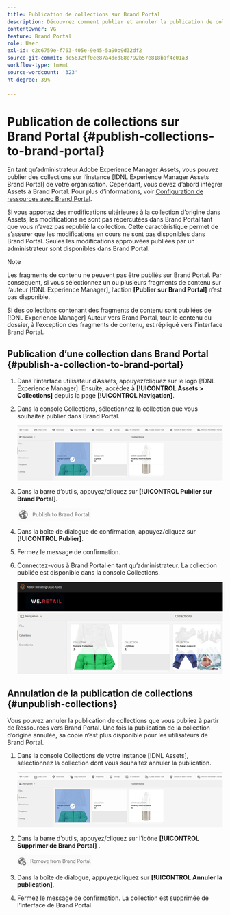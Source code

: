 ```yaml
---
title: Publication de collections sur Brand Portal
description: Découvrez comment publier et annuler la publication de collections dans Brand Portal.
contentOwner: VG
feature: Brand Portal
role: User
exl-id: c2c6759e-f763-405e-9e45-5a90b9d32df2
source-git-commit: de5632ff0ee87a4ded88e792b57e818baf4c01a3
workflow-type: tm+mt
source-wordcount: '323'
ht-degree: 39%

---
```


# Publication de collections sur Brand Portal {#publish-collections-to-brand-portal}

En tant qu’administrateur Adobe Experience Manager Assets, vous pouvez publier des collections sur l’instance [!DNL Experience Manager Assets Brand Portal] de votre organisation. Cependant, vous devez d’abord intégrer Assets à Brand Portal. Pour plus d’informations, voir [Configuration de ressources avec Brand Portal](configure-aem-assets-with-brand-portal.md).

Si vous apportez des modifications ultérieures à la collection d’origine dans Assets, les modifications ne sont pas répercutées dans Brand Portal tant que vous n’avez pas republié la collection. Cette caractéristique permet de s’assurer que les modifications en cours ne sont pas disponibles dans Brand Portal. Seules les modifications approuvées publiées par un administrateur sont disponibles dans Brand Portal.

>[!NOTE]
>
>Les fragments de contenu ne peuvent pas être publiés sur Brand Portal. Par conséquent, si vous sélectionnez un ou plusieurs fragments de contenu sur l’auteur [!DNL Experience Manager], l’action **[Publier sur Brand Portal]** n’est pas disponible.
>
>Si des collections contenant des fragments de contenu sont publiées de [!DNL Experience Manager] Auteur vers Brand Portal, tout le contenu du dossier, à l’exception des fragments de contenu, est répliqué vers l’interface Brand Portal.

## Publication d’une collection dans Brand Portal {#publish-a-collection-to-brand-portal}

1. Dans l’interface utilisateur d’Assets, appuyez/cliquez sur le logo [!DNL Experience Manager]. Ensuite, accédez à **[!UICONTROL Assets > Collections]** depuis la page **[!UICONTROL Navigation]**.
2. Dans la console Collections, sélectionnez la collection que vous souhaitez publier dans Brand Portal.

   ![select_collection](assets/select_collection.png)

3. Dans la barre d’outils, appuyez/cliquez sur **[!UICONTROL Publier sur Brand Portal]**.

   ![publish_to_bp_icon](assets/publish_to_bp_icon.png)

4. Dans la boîte de dialogue de confirmation, appuyez/cliquez sur **[!UICONTROL Publier]**.
5. Fermez le message de confirmation.
6. Connectez-vous à Brand Portal en tant qu’administrateur. La collection publiée est disponible dans la console Collections.

   ![publish_collection](assets/published_collection.png)

## Annulation de la publication de collections {#unpublish-collections}

Vous pouvez annuler la publication de collections que vous publiez à partir de Ressources vers Brand Portal. Une fois la publication de la collection d’origine annulée, sa copie n’est plus disponible pour les utilisateurs de Brand Portal.

1. Dans la console Collections de votre instance [!DNL Assets], sélectionnez la collection dont vous souhaitez annuler la publication.

   ![select_collection-1](assets/select_collection-1.png)

2. Dans la barre d’outils, appuyez/cliquez sur l’icône **[!UICONTROL Supprimer de Brand Portal]** .

   ![remove_from_bp_icon](assets/remove_from_bp_icon.png)

3. Dans la boîte de dialogue, appuyez/cliquez sur **[!UICONTROL Annuler la publication]**.
4. Fermez le message de confirmation. La collection est supprimée de l’interface de Brand Portal.
